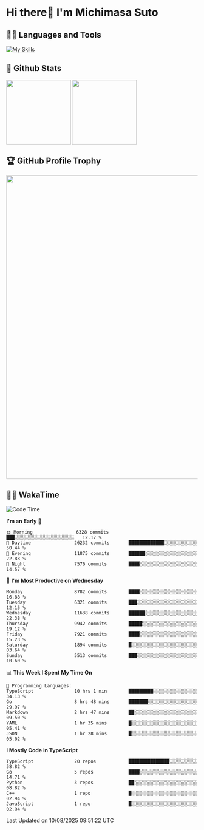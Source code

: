 # Hi there👋 I'm Michimasa Suto

## 🧑‍💻 Languages and Tools
[![My Skills](https://skillicons.dev/icons?i=ts,nextjs,react,go,python,aws,terraform)](https://skillicons.dev)

<!--
**Suto-Michimasa/Suto-Michimasa** is a ✨ _special_ ✨ repository because its `README.md` (this file) appears on your GitHub profile.

Here are some ideas to get you started:

- 🔭 I’m currently working on ...
- 🌱 I’m currently learning ...
- 👯 I’m looking to collaborate on ...
- 🤔 I’m looking for help with ...
- 💬 Ask me about ...
- 📫 How to reach me: ...
- 😄 Pronouns: ...
- ⚡ Fun fact: ...
-->

## 💎 Github Stats

<div>
  <img height="170" align="left" src="https://github-readme-stats-psi-three-31.vercel.app/api?username=Suto-michimasa&count_private=true&show_icons=true&theme=dark" />
  <img height="170" src="https://github-readme-stats-psi-three-31.vercel.app/api/top-langs/?username=Suto-michimasa&langs_count=8&layout=compact&theme=dark" />
</div>

## 🏆 GitHub Profile Trophy

<img width="800" src="https://github-profile-trophy.vercel.app/?username=Suto-michimasa&theme=onedark&no-frame=true"/>


## 🧑‍💻 WakaTime
<!--START_SECTION:waka-->
![Code Time](http://img.shields.io/badge/Code%20Time-1%2C214%20hrs%2059%20mins-blue)

**I'm an Early 🐤** 

```text
🌞 Morning                6328 commits        ███░░░░░░░░░░░░░░░░░░░░░░   12.17 % 
🌆 Daytime                26232 commits       █████████████░░░░░░░░░░░░   50.44 % 
🌃 Evening                11875 commits       ██████░░░░░░░░░░░░░░░░░░░   22.83 % 
🌙 Night                  7576 commits        ████░░░░░░░░░░░░░░░░░░░░░   14.57 % 
```
📅 **I'm Most Productive on Wednesday** 

```text
Monday                   8782 commits        ████░░░░░░░░░░░░░░░░░░░░░   16.88 % 
Tuesday                  6321 commits        ███░░░░░░░░░░░░░░░░░░░░░░   12.15 % 
Wednesday                11638 commits       ██████░░░░░░░░░░░░░░░░░░░   22.38 % 
Thursday                 9942 commits        █████░░░░░░░░░░░░░░░░░░░░   19.12 % 
Friday                   7921 commits        ████░░░░░░░░░░░░░░░░░░░░░   15.23 % 
Saturday                 1894 commits        █░░░░░░░░░░░░░░░░░░░░░░░░   03.64 % 
Sunday                   5513 commits        ███░░░░░░░░░░░░░░░░░░░░░░   10.60 % 
```


📊 **This Week I Spent My Time On** 

```text
💬 Programming Languages: 
TypeScript               10 hrs 1 min        █████████░░░░░░░░░░░░░░░░   34.13 % 
Go                       8 hrs 48 mins       ███████░░░░░░░░░░░░░░░░░░   29.97 % 
Markdown                 2 hrs 47 mins       ██░░░░░░░░░░░░░░░░░░░░░░░   09.50 % 
YAML                     1 hr 35 mins        █░░░░░░░░░░░░░░░░░░░░░░░░   05.41 % 
JSON                     1 hr 28 mins        █░░░░░░░░░░░░░░░░░░░░░░░░   05.02 % 
```

**I Mostly Code in TypeScript** 

```text
TypeScript               20 repos            ███████████████░░░░░░░░░░   58.82 % 
Go                       5 repos             ████░░░░░░░░░░░░░░░░░░░░░   14.71 % 
Python                   3 repos             ██░░░░░░░░░░░░░░░░░░░░░░░   08.82 % 
C++                      1 repo              █░░░░░░░░░░░░░░░░░░░░░░░░   02.94 % 
JavaScript               1 repo              █░░░░░░░░░░░░░░░░░░░░░░░░   02.94 % 
```




 Last Updated on 10/08/2025 09:51:22 UTC
<!--END_SECTION:waka-->
